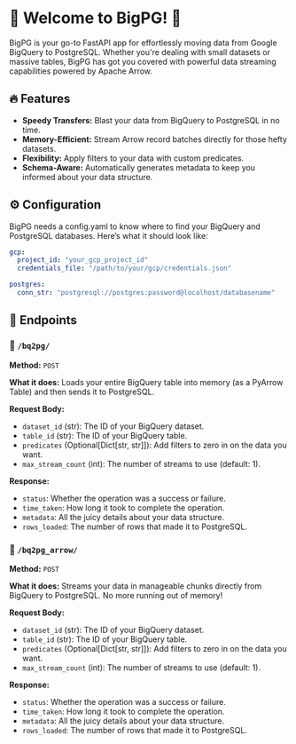 # 🎉 Welcome to BigPG! 🚀

BigPG is your go-to FastAPI app for effortlessly moving data from Google BigQuery to PostgreSQL. Whether you're dealing with small datasets or massive tables, BigPG has got you covered with powerful data streaming capabilities powered by Apache Arrow.

## 🔥 Features

- **Speedy Transfers:** Blast your data from BigQuery to PostgreSQL in no time.
- **Memory-Efficient:** Stream Arrow record batches directly for those hefty datasets.
- **Flexibility:** Apply filters to your data with custom predicates.
- **Schema-Aware:** Automatically generates metadata to keep you informed about your data structure.

## ⚙️ Configuration

BigPG needs a config.yaml to know where to find your BigQuery and PostgreSQL databases. Here’s what it should look like:

```yaml
gcp:
  project_id: "your_gcp_project_id"
  credentials_file: "/path/to/your/gcp/credentials.json"

postgres:
  conn_str: "postgresql://postgres:password@localhost/databasename"
```

## 🎯 Endpoints

### 🔄 `/bq2pg/`

**Method:** `POST`

**What it does:** Loads your entire BigQuery table into memory (as a PyArrow Table) and then sends it to PostgreSQL.

**Request Body:**

- `dataset_id` (str): The ID of your BigQuery dataset.
- `table_id` (str): The ID of your BigQuery table.
- `predicates` (Optional[Dict[str, str]]): Add filters to zero in on the data you want.
- `max_stream_count` (int): The number of streams to use (default: 1).

**Response:**

- `status`: Whether the operation was a success or failure.
- `time_taken`: How long it took to complete the operation.
- `metadata`: All the juicy details about your data structure.
- `rows_loaded`: The number of rows that made it to PostgreSQL.

### 🚀 `/bq2pg_arrow/`

**Method:** `POST`

**What it does:** Streams your data in manageable chunks directly from BigQuery to PostgreSQL. No more running out of memory!

**Request Body:**

- `dataset_id` (str): The ID of your BigQuery dataset.
- `table_id` (str): The ID of your BigQuery table.
- `predicates` (Optional[Dict[str, str]]): Add filters to zero in on the data you want.
- `max_stream_count` (int): The number of streams to use (default: 1).

**Response:**

- `status`: Whether the operation was a success or failure.
- `time_taken`: How long it took to complete the operation.
- `metadata`: All the juicy details about your data structure.
- `rows_loaded`: The number of rows that made it to PostgreSQL.
